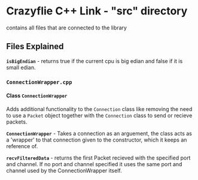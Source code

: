 # Crazyflie C++ Link - "src" directory

contains all files that are connected to the library

## Files Explained

**`isBigEndian`** - returns true if the current cpu is big edian and false if it is small edian.

### `ConnectionWrapper.cpp`

#### Class `ConnectionWrapper` 
Adds additional functionality to the `Connection` class like removing the need to use a `Packet` object together with the `Connection` class to send or recieve packets.

**`ConnectionWrapper`** - Takes a connection as an arguement, the class acts as a 'wrapper' to that connection given to the constructor, which it keeps an reference of.

**`recvFilteredData`** - returns the first Packet recieved with the specified port and channel. If no port and channel specified it uses the same port and channel used by the ConnectionWrapper itself.



 
 



